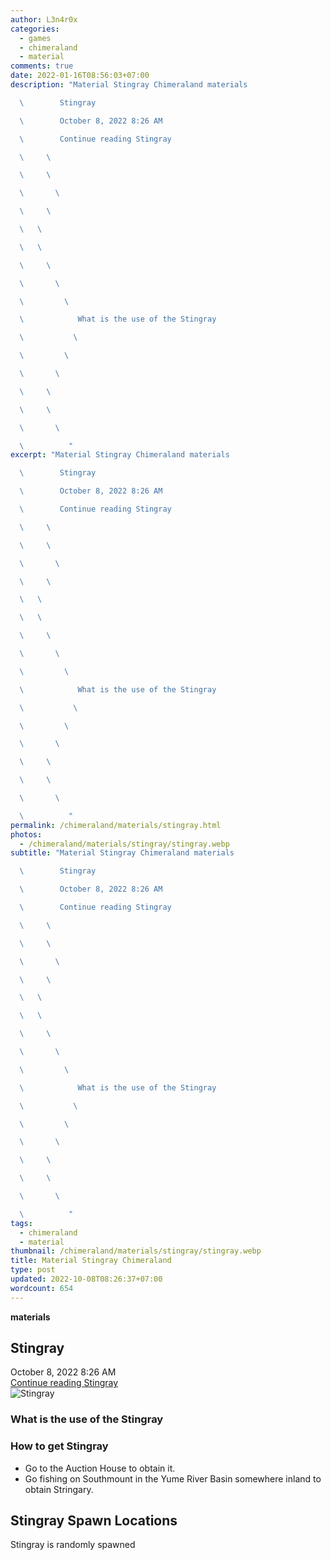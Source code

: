 ```yaml
---
author: L3n4r0x
categories:
  - games
  - chimeraland
  - material
comments: true
date: 2022-01-16T08:56:03+07:00
description: "Material Stingray Chimeraland materials

  \        Stingray

  \        October 8, 2022 8:26 AM

  \        Continue reading Stingray

  \     \ 

  \     \ 

  \       \ 

  \     \ 

  \   \ 

  \   \ 

  \     \ 

  \       \ 

  \         \ 

  \            What is the use of the Stingray

  \           \ 

  \         \ 

  \       \ 

  \     \ 

  \     \ 

  \       \ 

  \          "
excerpt: "Material Stingray Chimeraland materials

  \        Stingray

  \        October 8, 2022 8:26 AM

  \        Continue reading Stingray

  \     \ 

  \     \ 

  \       \ 

  \     \ 

  \   \ 

  \   \ 

  \     \ 

  \       \ 

  \         \ 

  \            What is the use of the Stingray

  \           \ 

  \         \ 

  \       \ 

  \     \ 

  \     \ 

  \       \ 

  \          "
permalink: /chimeraland/materials/stingray.html
photos:
  - /chimeraland/materials/stingray/stingray.webp
subtitle: "Material Stingray Chimeraland materials

  \        Stingray

  \        October 8, 2022 8:26 AM

  \        Continue reading Stingray

  \     \ 

  \     \ 

  \       \ 

  \     \ 

  \   \ 

  \   \ 

  \     \ 

  \       \ 

  \         \ 

  \            What is the use of the Stingray

  \           \ 

  \         \ 

  \       \ 

  \     \ 

  \     \ 

  \       \ 

  \          "
tags:
  - chimeraland
  - material
thumbnail: /chimeraland/materials/stingray/stingray.webp
title: Material Stingray Chimeraland
type: post
updated: 2022-10-08T08:26:37+07:00
wordcount: 654
---
```


<link
  rel="stylesheet"
  href="https://rawcdn.githack.com/dimaslanjaka/Web-Manajemen/870a349/css/bootstrap-5-3-0-alpha3-wrapper.css"
/>
<section id="bootstrap-wrapper">
  <div data-bs-theme="dark">
    <div
      class="row g-0 border rounded overflow-hidden flex-md-row mb-4 shadow-sm position-relative bg-dark text-light"
    >
      <div class="col p-4 d-flex flex-column position-static">
        <strong class="d-inline-block mb-2 text-success">materials</strong>
        <h2 class="mb-0">Stingray</h2>
        <div class="mb-1 text-muted">October 8, 2022 8:26 AM</div>
        <a
          href="/chimeraland/materials/stingray.html"
          class="stretched-link d-none text-primary"
          >Continue reading Stingray</a
        >
      </div>
      <div class="col-auto d-none d-md-block d-lg-block">
        <img
          src="https://www.webmanajemen.com/chimeraland/materials/stingray/stingray.webp"
          alt="Stingray"
        />
      </div>
    </div>
    <div class="row">
      <div class="col-lg-6 col-12 mb-2">
        <div class="card">
          <div class="card-body">
            <h3 class="card-title">What is the use of the Stingray</h3>
            <div class="card-text"><ul></ul></div>
          </div>
        </div>
      </div>
      <div class="col-lg-6 col-12 mb-2">
        <div class="card">
          <div class="card-body">
            <h3 class="card-title">How to get Stingray</h3>
            <div class="card-text">
              <ul>
                <li>Go to the Auction House to obtain it.</li>
                <li>
                  Go fishing on Southmount in the Yume River Basin somewhere
                  inland to obtain Stringary.
                </li>
              </ul>
            </div>
          </div>
        </div>
      </div>
      <div class="col-12 mb-2">
        <h2>Stingray Spawn Locations</h2>
        <p>Stingray is randomly spawned</p>
      </div>
    </div>
  </div>
</section>